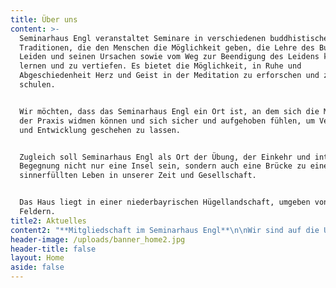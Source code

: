 ```yaml
---
title: Über uns
content: >-
  Seminarhaus Engl veranstaltet Seminare in verschiedenen buddhistischen
  Traditionen, die den Menschen die Möglichkeit geben, die Lehre des Buddha vom
  Leiden und seinen Ursachen sowie vom Weg zur Beendigung des Leidens kennen zu
  lernen und zu vertiefen. Es bietet die Möglichkeit, in Ruhe und
  Abgeschiedenheit Herz und Geist in der Meditation zu erforschen und zu
  schulen.


  Wir möchten, dass das Seminarhaus Engl ein Ort ist, an dem sich die Menschen
  der Praxis widmen können und sich sicher und aufgehoben fühlen, um Veränderung
  und Entwicklung geschehen zu lassen.


  Zugleich soll Seminarhaus Engl als Ort der Übung, der Einkehr und intensiven
  Begegnung nicht nur eine Insel sein, sondern auch eine Brücke zu einem
  sinnerfüllten Leben in unserer Zeit und Gesellschaft.


  Das Haus liegt in einer niederbayrischen Hügellandschaft, umgeben von Wald und
  Feldern.
title2: Aktuelles
content2: "**Mitgliedschaft im Seminarhaus Engl**\n\nWir sind auf die Unterstützung von Mitgliedern angewiesen, damit wir unsere Zielsetzung verfolgen können. Wir würden uns freuen, wenn auch Du Dich entschließen könntest uns ideell und finanziell zu unterstützen. Mitglied kannst Du werden mit einem Mindestbeitrag von 24 € im Quartal. Ein Beitrittsformular bekommst Du gerne von uns zugeschickt. Wir sind als \"Seminarhaus Engl, Verein für buddhistisches Leben und Handeln\" gemeinnützig anerkannt und finanzieren unsere Arbeit durch Überschüsse aus den Pensionspreisen, aus Spenden und Mitgliedsbeiträgen.\n\n**Arbeitsretreat**\n\nWir bieten Interessierten, die das Seminarhaus Engl bereits kennen, die Möglichkeit, im Rahmen eines Arbeitsretreats ins Engl zu kommen, uns zu helfen und Zeit für die eigene Praxis zu finden.\n\n**Mithilfe bei Kursvorbereitung**\n\nWir bieten Gästen, die das Haus schon kennen, die Möglichkeit zwei Tage vorher zu kommen und mit zu helfen (Hausputz, Rasenmähen) gegen freie Unterkunft und Verpflegung\_ für die zwei Tage.\n\n**Team**\n\nIm Augenblick arbeiten im Seminarhaus Engl\_ Christine, Jürgen, Moni, Denis und Piet."
header-image: /uploads/banner_home2.jpg
header-title: false
layout: Home
aside: false
---
```


